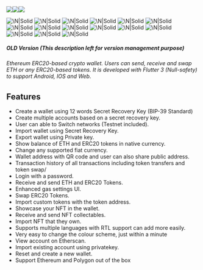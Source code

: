 <div style="display:flex;">
<a href="#"><img src="https://github.com/praveenvino39/cryptomask_markdown/blob/main/download%20wallet.png?raw=true"></a> <a href="#"><img src="https://github.com/praveenvino39/cryptomask_markdown/blob/main/download%20admin%20app.png?raw=true"></a> <a href="#"><img src="https://github.com/praveenvino39/cryptomask_markdown/blob/main/landing%20page.png?raw=true" ></a>
</div>

![\N|Solid](https://raw.githubusercontent.com/praveenvino39/cryptomask_markdown/main/MacBook%20Pro%2014_%20-%200.png)
![\N|Solid](https://raw.githubusercontent.com/praveenvino39/cryptomask_markdown/main/MacBook%20Pro%2014_%20-%201.png)
![\N|Solid](https://raw.githubusercontent.com/praveenvino39/cryptomask_markdown/main/MacBook%20Pro%2014_%20-%202.png)
![\N|Solid](https://raw.githubusercontent.com/praveenvino39/cryptomask_markdown/main/MacBook%20Pro%2014_%20-%203.png)
![\N|Solid](https://raw.githubusercontent.com/praveenvino39/cryptomask_markdown/main/MacBook%20Pro%2014_%20-%204.png)
![\N|Solid](https://raw.githubusercontent.com/praveenvino39/cryptomask_markdown/main/MacBook%20Pro%2014_%20-%205.png)
![\N|Solid](https://raw.githubusercontent.com/praveenvino39/cryptomask_markdown/main/MacBook%20Pro%2014_%20-%206.png)
![\N|Solid](https://raw.githubusercontent.com/praveenvino39/cryptomask_markdown/main/MacBook%20Pro%2014_%20-%207.png)
![\N|Solid](https://raw.githubusercontent.com/praveenvino39/cryptomask_markdown/main/MacBook%20Pro%2014_%20-%208.png)
![\N|Solid](https://raw.githubusercontent.com/praveenvino39/cryptomask_markdown/main/MacBook%20Pro%2014_%20-%209.png)
![\N|Solid](https://raw.githubusercontent.com/praveenvino39/cryptomask_markdown/main/MacBook%20Pro%2014_%20-%2010.png)
![\N|Solid](https://raw.githubusercontent.com/praveenvino39/cryptomask_markdown/main/MacBook%20Pro%2014_%20-%2011.png)
![\N|Solid](https://raw.githubusercontent.com/praveenvino39/cryptomask_markdown/main/MacBook%20Pro%2014_%20-%2012.png)
![\N|Solid](https://raw.githubusercontent.com/praveenvino39/cryptomask_markdown/main/MacBook%20Pro%2014_%20-%2013.png)
![\N|Solid](https://raw.githubusercontent.com/praveenvino39/cryptomask_markdown/main/MacBook%20Pro%2014_%20-%2014.png)

##### OLD Version (This description left for version management purpose)

###### Ethereum ERC20-based crypto wallet. Users can send, receive and swap ETH or any ERC20-based tokens. It is developed with Flutter 3 (Null-safety) to support Android, IOS and Web.

## Features

- Create a wallet using 12 words Secret Recovery Key (BIP-39 Standard)
- Create multiple accounts based on a secret recovery key.
- User can able to Switch networks (Testnet included).
- Import wallet using Secret Recovery Key.
- Export wallet using Private key.
- Show balance of ETH and ERC20 tokens in native currency.
- Change any supported fiat currency.
- Wallet address with QR code and user can also share public address.
- Transaction history of all transactions including token transfers and token swap/
- Login with a password.
- Receive and send ETH and ERC20 Tokens.
- Enhanced gas settings UI.
- Swap ERC20 Tokens.
- Import custom tokens with the token address.
- Showcase your NFT in the wallet.
- Receive and send NFT collectables.
- Import NFT that they own.
- Supports multiple languages with RTL support can add more easily.
- Very easy to change the colour scheme, just within a minute
- View account on Etherscan.
- Import existing account using privatekey.
- Reset and create a new wallet.
- Support Ethereum and Polygon out of the box
